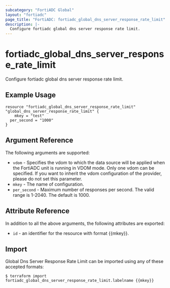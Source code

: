 ```yaml
---
subcategory: "FortiADC Global"
layout: "fortiadc"
page_title: "FortiADC: fortiadc_global_dns_server_response_rate_limit"
description: |-
  Configure fortiadc global dns server response rate limit.
---
```


# fortiadc_global_dns_server_response_rate_limit
Configure fortiadc global dns server response rate limit.

## Example Usage
```hcl
resource "fortiadc_global_dns_server_response_rate_limit" "global_dns_server_response_rate_limit" {
	mkey = "test"
  per_second = "1000"
}

```

## Argument Reference

The following arguments are supported:

* `vdom` - Specifies the vdom to which the data source will be applied when the FortiADC unit is running in VDOM mode. Only one vdom can be specified. If you want to inherit the vdom configuration of the provider, please do not set this parameter.
* `mkey` - The name of configuration.
* `per_second` - Maximum number of responses per second. The valid range is 1-2040. The default is 1000.


## Attribute Reference

In addition to all the above arguments, the following attributes are exported:
* `id` - an identifier for the resource with format {{mkey}}.

## Import
 Global Dns Server Response Rate Limit can be imported using any of these accepted formats:
```
$ terraform import fortiadc_global_dns_server_response_rate_limit.labelname {{mkey}}
```
